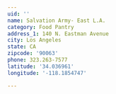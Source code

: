 ```yaml
---
uid: ''
name: Salvation Army- East L.A.
category: Food Pantry
address_1: 140 N. Eastman Avenue
city: Los Angeles
state: CA
zipcode: '90063'
phone: 323.263-7577
latitude: '34.036961'
longitude: '-118.1854747'

---
```

